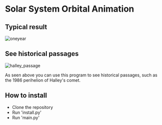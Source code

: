 # Solar System Orbital Animation

## Typical result

![oneyear](https://user-images.githubusercontent.com/106428188/205493487-c7c5a586-6e39-49aa-a124-fcdee576bf52.gif)




## See historical passages

![halley_passage](https://user-images.githubusercontent.com/106428188/205457954-8228ee9e-bb39-4db4-9b83-4a86abf806ce.gif)

As seen above you can use this program to see historical passages, such as the 1986 perihelion of Halley's comet.


## How to install

- Clone the repository
- Run 'install.py'
- Run 'main.py'
